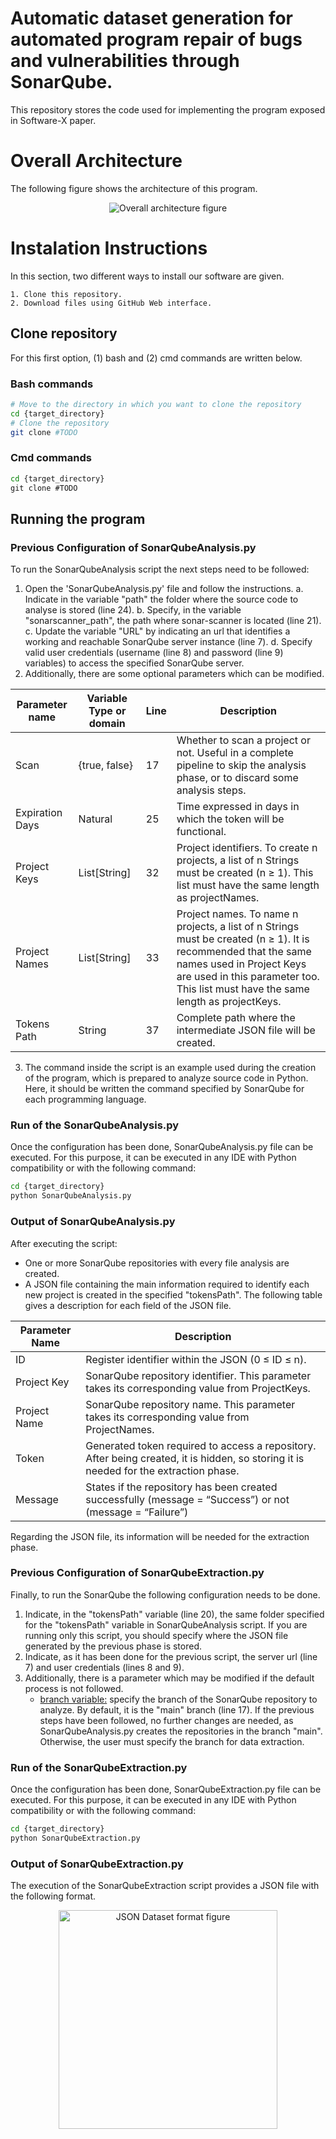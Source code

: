 # Automatic dataset generation for automated program repair of bugs and vulnerabilities through SonarQube.
This repository stores the code used for implementing the program exposed in 
Software-X paper.

# Overall Architecture

The following figure shows the architecture of this program.

<p align="center">
    <img
    src="./media/overall_architecture.png"
    alt="Overall architecture figure"
    title="Overall Architecture of the Program">
</p>

# Instalation Instructions
In this section, two different ways to install our software are given.

    1. Clone this repository.
    2. Download files using GitHub Web interface.

## Clone repository
For this first option, (1) bash and (2) cmd commands are written below.

### Bash commands
```bash
# Move to the directory in which you want to clone the repository
cd {target_directory}
# Clone the repository
git clone #TODO
```

### Cmd commands
```cmd
cd {target_directory}
git clone #TODO
```

## Running the program

### Previous Configuration of SonarQubeAnalysis.py

To run the SonarQubeAnalysis script the next steps need to be followed:

1. Open the 'SonarQubeAnalysis.py' file and follow the instructions.
    a. Indicate in the variable "path" the folder where the source code to analyse is stored (line 24).
    b. Specify, in the variable "sonarscanner_path", the path where sonar-scanner is located (line 21).
    c. Update the variable "URL" by indicating an url that identifies a working and reachable SonarQube server instance (line 7).
    d. Specify valid user credentials (username (line 8) and password (line 9) variables) to access the specified SonarQube server. 
2. Additionally, there are some optional parameters which can be modified.

Parameter name      | Variable Type or domain   | Line  | Description                                       
------------------- | ------------------------- | ----- | --------------------------------------------------
Scan                | {true, false}             | 17    | Whether to scan a project or not. Useful in a complete pipeline to skip the analysis phase, or to discard some analysis steps.
Expiration Days     | Natural                   | 25    | Time expressed in days in which the token will be functional.
Project Keys        | List[String]              | 32    | Project identifiers. To create n projects, a list of n Strings must be created (n ≥ 1). This list must have the same length as projectNames.
Project Names       | List[String]              | 33    | Project names. To name n projects, a list of n Strings must be created (n ≥ 1). It is recommended that the same names used in Project Keys are used in this parameter too. This list must have the same length as projectKeys.
Tokens Path         | String                    | 37    | Complete path where the intermediate JSON file will be created. 

3. The command inside the script is an example used during the creation of the program, which is prepared to analyze source code in Python. Here, it should be written the command specified by SonarQube for each programming language.

### Run of the SonarQubeAnalysis.py

Once the configuration has been done, SonarQubeAnalysis.py file can be executed. For this purpose, it can be executed in any IDE with Python compatibility or with the following command:
```bash
cd {target_directory}
python SonarQubeAnalysis.py
```

### Output of SonarQubeAnalysis.py

After executing the script:

* One or more SonarQube repositories with every file analysis are created.
* A JSON file containing the main information required to identify each new project is created in the specified "tokensPath". The following table gives a description for each field of the JSON file.

Parameter Name  | Description 
--------------  | -----------
ID              | Register identifier within the JSON (0 ≤ ID ≤ n). 
Project Key     | SonarQube repository identifier. This parameter takes its corresponding value from ProjectKeys.
Project Name    | SonarQube repository name. This parameter takes its corresponding value from ProjectNames.
Token           | Generated token required to access a repository. After being created, it is hidden, so storing it is needed for the extraction phase. 
Message         | States if the repository has been created successfully (message = “Success”) or not  (message = “Failure”)

Regarding the JSON file, its information will be needed for the extraction phase.

### Previous Configuration of SonarQubeExtraction.py

Finally, to run the SonarQube the following configuration needs to be done.

1. Indicate, in the "tokensPath" variable (line 20), the same folder specified for the "tokensPath" variable in SonarQubeAnalysis script. If you are running only this script, you should specify where the JSON file generated by the previous phase is stored.
2. Indicate, as it has been done for the previous script, the server url (line 7) and user credentials (lines 8 and 9).
2. Additionally, there is a parameter which may be modified if the default process is not followed.
    * <u>branch variable:</u> specify the branch of the SonarQube repository to analyze. By default, it is the "main" branch (line 17). If the previous steps have been followed, no further changes are needed, as SonarQubeAnalysis.py creates the repositories in the branch "main". Otherwise, the user must specify the branch for data extraction.

### Run of the SonarQubeExtraction.py

Once the configuration has been done, SonarQubeExtraction.py file can be executed. For this purpose, it can be executed in any IDE with Python compatibility or with the following command:
```bash
cd {target_directory}
python SonarQubeExtraction.py
```

### Output of SonarQubeExtraction.py

The execution of the SonarQubeExtraction script provides a JSON file with the following format.

<p align="center">
    <img
    src="./media/dataset_format.jpg"
    alt="JSON Dataset format figure"
    title="JSON Dataset format"
    width="350">
</p>

